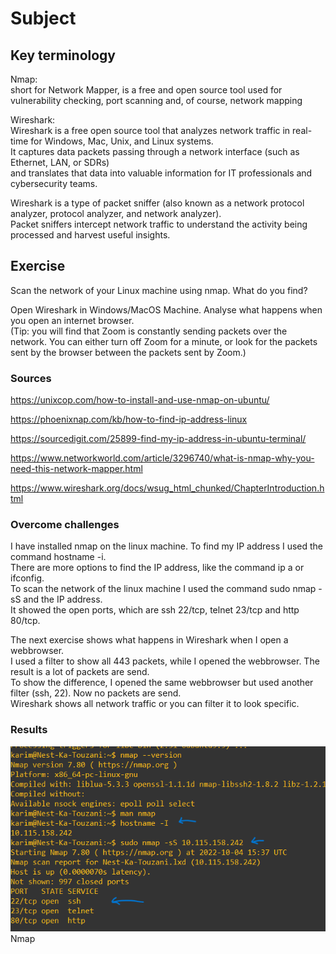 # Subject


## Key terminology
Nmap:  
short for Network Mapper, is a free and open source tool used for vulnerability checking, port scanning and, of course, network mapping  

Wireshark:  
Wireshark is a free open source tool that analyzes network traffic in real-time for Windows, Mac, Unix, and Linux systems.  
It captures data packets passing through a network interface (such as Ethernet,  LAN, or SDRs)  
and translates that data into valuable information for IT professionals and cybersecurity teams.

Wireshark is a type of packet sniffer (also known as a network protocol analyzer, protocol analyzer, and network analyzer).  
Packet sniffers intercept network traffic to understand the activity being processed and harvest useful insights.


## Exercise  
Scan the network of your Linux machine using nmap. What do you find?  

Open Wireshark in Windows/MacOS Machine. Analyse what happens when you open an internet browser.  
(Tip: you will find that Zoom is constantly sending packets over the network. You can either turn off Zoom for a minute, or look for the packets sent by the browser between the packets sent by Zoom.)


### Sources
https://unixcop.com/how-to-install-and-use-nmap-on-ubuntu/  

https://phoenixnap.com/kb/how-to-find-ip-address-linux  

https://sourcedigit.com/25899-find-my-ip-address-in-ubuntu-terminal/

https://www.networkworld.com/article/3296740/what-is-nmap-why-you-need-this-network-mapper.html  

https://www.wireshark.org/docs/wsug_html_chunked/ChapterIntroduction.html
### Overcome challenges
I have installed nmap on the linux machine. To find my IP address I used the command hostname -i.  
There are more options to find the IP address, like the command ip a or ifconfig.  
To scan the network of the linux machine I used the command sudo nmap -sS and the IP address.  
It showed the open ports, which are ssh 22/tcp, telnet 23/tcp and http 80/tcp.  

The next exercise shows what happens in Wireshark when I open a webbrowser.  
I used a filter to show all 443 packets, while I opened the webbrowser. The result is a lot of packets are send.  
To show the difference, I opened the same webbrowser but used another filter (ssh, 22). Now no packets are send.  
Wireshark shows all network traffic or you can filter it to look specific.

### Results  
![image of nmap in action](https://raw.githubusercontent.com/Techgrounds-Cloud-9/cloud-9-karimtouzani24/main/00_includes/SEC/nmap_exercise.png)  
Nmap 